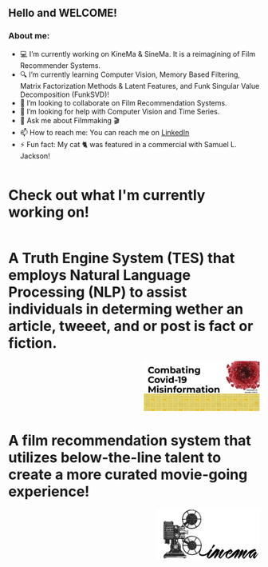 ## Hello and WELCOME!

### About me:

- 💻 I’m currently working on KineMa & SineMa. It is a reimagining of Film Recommender Systems.
- 🔍 I’m currently learning Computer Vision, Memory Based Filtering, Matrix Factorization Methods & Latent Features, and Funk Singular Value Decomposition (FunkSVD)!
- 👯 I’m looking to collaborate on Film Recommendation Systems.
- 🤔 I’m looking for help with Computer Vision and Time Series.
- 💬 Ask me about Filmmaking 🎬 
- 📫 How to reach me: You can reach me on [LinkedIn](https://www.linkedin.com/in/samuelgarcia3/)
- ⚡ Fun fact: My cat 🐈 was featured in a commercial with Samuel L. Jackson!


<div id="container" style="position:relative;">
<div style="float:left"><h1> Check out what I'm currently working on!</h1></div>
<div style="float:left"><h1> A Truth Engine System (TES) that employs Natural Language Processing (NLP) to assist individuals in determing wether an article, tweeet, and or post is fact or fiction.</h1></div>
<div style="position:relative; float:right"><img style="height:100px" src ="images/covid_cover.png" />
</div>
</div>


<div id="container" style="position:relative;">
<div style="float:left"><h1> A film recommendation system that utilizes below-the-line talent to create a more curated movie-going experience! </h1></div>
<div style="position:relative; float:right"><img style="height:100px" src ="images/Kinema-logo.png" />
</div>
</div>
